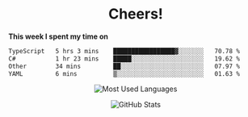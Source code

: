 <h1 align="center">Cheers!</h1>

**This week I spent my time on**
<!--START_SECTION:waka-->

```txt
TypeScript   5 hrs 3 mins    █████████████████▓░░░░░░░   70.78 %
C#           1 hr 23 mins    █████░░░░░░░░░░░░░░░░░░░░   19.62 %
Other        34 mins         ██░░░░░░░░░░░░░░░░░░░░░░░   07.97 %
YAML         6 mins          ▒░░░░░░░░░░░░░░░░░░░░░░░░   01.63 %
```

<!--END_SECTION:waka-->

<p align="center"><img src="https://github-readme-stats.vercel.app/api/top-langs/?username=thnkrn&layout=compact&hide=html&theme=tokyonight" alt="Most Used Languages" /></p>

<p align="center"><img src="https://github-readme-stats.vercel.app/api?username=thnkrn&show_icons=true&count_private=true&theme=tokyonight&show=reviews&hide_rank=false&rank_icon=github" alt="GitHub Stats" /></p>

<!-- <p align="center"><a href="https://wakatime.com"><img src="https://wakatime.com/share/@thnkrn/40092326-d1bd-471b-89da-9a7c63939402.png" /></p>
 -->
